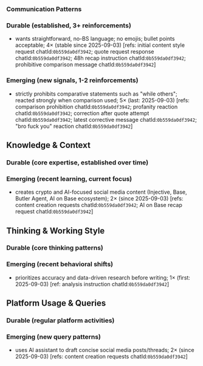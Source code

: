 ### Communication Patterns
### Durable (established, 3+ reinforcements)
- wants straightforward, no-BS language; no emojis; bullet points acceptable; 4× (stable since 2025-09-03) [refs: initial content style request chatId:`0b559da0df3942`; quote request response chatId:`0b559da0df3942`; 48h recap instruction chatId:`0b559da0df3942`; prohibitive comparison message chatId:`0b559da0df3942`]

### Emerging (new signals, 1-2 reinforcements)
- strictly prohibits comparative statements such as "while others"; reacted strongly when comparison used; 5× (last: 2025-09-03) [refs: comparison prohibition chatId:`0b559da0df3942`; profanity reaction chatId:`0b559da0df3942`; correction after quote attempt chatId:`0b559da0df3942`; latest corrective message chatId:`0b559da0df3942`; "bro fuck you" reaction chatId:`0b559da0df3942`]

## Knowledge & Context
### Durable (core expertise, established over time)

### Emerging (recent learning, current focus)
- creates crypto and AI-focused social media content (Injective, Base, Butler Agent, AI on Base ecosystem); 2× (since 2025-09-03) [refs: content creation requests chatId:`0b559da0df3942`; AI on Base recap request chatId:`0b559da0df3942`]

## Thinking & Working Style
### Durable (core thinking patterns)

### Emerging (recent behavioral shifts)
- prioritizes accuracy and data-driven research before writing; 1× (first: 2025-09-03) [ref: analysis instruction chatId:`0b559da0df3942`]

## Platform Usage & Queries
### Durable (regular platform activities)

### Emerging (new query patterns)
- uses AI assistant to draft concise social media posts/threads; 2× (since 2025-09-03) [refs: content creation requests chatId:`0b559da0df3942`]